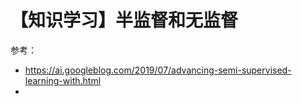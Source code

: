 # 【知识学习】半监督和无监督

参考：

* https://ai.googleblog.com/2019/07/advancing-semi-supervised-learning-with.html
* 


